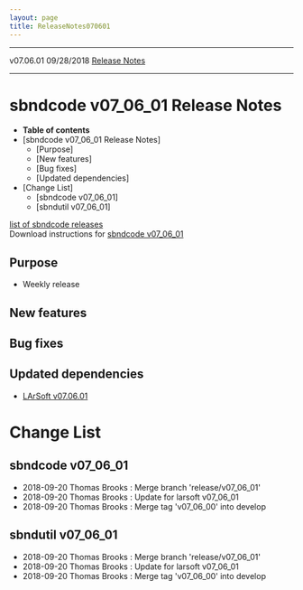 ```yaml
---
layout: page
title: ReleaseNotes070601
---
```


  ----------- ------------ -- -- ------------------------------------------------------
  v07.06.01   09/28/2018         [Release Notes](ReleaseNotes070601.html)
  ----------- ------------ -- -- ------------------------------------------------------



sbndcode v07\_06\_01 Release Notes
======================================================================================

-   **Table of contents**
-   [sbndcode v07\_06\_01 Release
    Notes]
    -   [Purpose]
    -   [New features]
    -   [Bug fixes]
    -   [Updated dependencies]
-   [Change List]
    -   [sbndcode v07\_06\_01]
    -   [sbndutil v07\_06\_01]

[list of sbndcode
releases](List_of_SBND_code_releases.html)\
Download instructions for [sbndcode
v07\_06\_01](http://scisoft.fnal.gov/scisoft/bundles/sbnd/v07_06_01/sbndcode-v07_06_01.html)



Purpose
----------------------------------

-   Weekly release



New features
--------------------------------------------



Bug fixes
--------------------------------------



Updated dependencies
------------------------------------------------------------

-   [LArSoft
    v07.06.01](https://cdcvs.fnal.gov/redmine/projects/larsoft/wiki/ReleaseNotes070601)



Change List
==========================================



sbndcode v07\_06\_01
----------------------------------------------------------

-   2018-09-20 Thomas Brooks : Merge branch \'release/v07\_06\_01\'
-   2018-09-20 Thomas Brooks : Update for larsoft v07\_06\_01
-   2018-09-20 Thomas Brooks : Merge tag \'v07\_06\_00\' into develop



sbndutil v07\_06\_01
----------------------------------------------------------

-   2018-09-20 Thomas Brooks : Merge branch \'release/v07\_06\_01\'
-   2018-09-20 Thomas Brooks : Update for larsoft v07\_06\_01
-   2018-09-20 Thomas Brooks : Merge tag \'v07\_06\_00\' into develop
